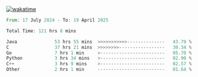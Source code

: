 [![wakatime](https://wakatime.com/badge/user/5970ac98-85fb-4bfd-a7d8-142e7d5bd274.svg)](https://wakatime.com/@5970ac98-85fb-4bfd-a7d8-142e7d5bd274)

<!--START_SECTION:waka-->

```rust
From: 17 July 2024 - To: 19 April 2025

Total Time: 121 hrs 8 mins

Java              53 hrs 55 mins  >>>>>>>>>>>--------------   43.79 %
C                 37 hrs 21 mins  >>>>>>>>-----------------   30.34 %
Go                7 hrs 1 min     >------------------------   05.70 %
Python            3 hrs 34 mins   >------------------------   02.90 %
C++               3 hrs 9 mins    >------------------------   02.57 %
Other             2 hrs 1 min     -------------------------   01.64 %
```

<!--END_SECTION:waka-->
